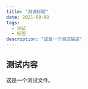 ```yaml
---
title: "测试标题"
date: 2021-09-09
tags:
  - 测试
  - 标签
description: "这是一个测试描述"
---
```


## 测试内容

这是一个测试文件。 